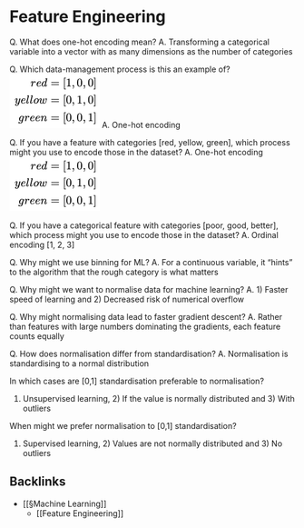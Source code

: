 # Feature Engineering
Q. What does one-hot encoding mean?
A. Transforming a categorical variable into a vector with as many dimensions as the number of categories

Q. Which data-management process is this an example of?
![](BearImages/4C1AB092-8006-405C-B0EB-A51265DFD81D-5010-00000F1E2347A0A5/359ADC12-613F-46B2-97E7-4DFDCC065901.png)
A. One-hot encoding

Q. If you have a feature with categories [red, yellow, green], which process might you use to encode those in the dataset?
A. One-hot encoding
![](BearImages/18CF63B8-88D8-43D7-BABA-47D2FD39C488-5010-0000125945364830/359ADC12-613F-46B2-97E7-4DFDCC065901.png)

Q. If you have a categorical feature with categories [poor, good, better], which process might you use to encode those in the dataset?
A. Ordinal encoding [1, 2, 3]

Q. Why might we use binning for ML?
A. For a continuous variable, it “hints” to the algorithm that the rough category is what matters

Q. Why might we want to normalise data for machine learning?
A. 1) Faster speed of learning and 2) Decreased risk of numerical overflow 

Q. Why might normalising data lead to faster gradient descent?
A. Rather than features with large numbers dominating the gradients, each feature counts equally

Q. How does normalisation differ from standardisation?
A. Normalisation is standardising to a normal distribution

In which cases are [0,1] standardisation preferable to normalisation?
1) Unsupervised learning, 2) If the value is normally distributed and 3) With outliers

When might we prefer normalisation to [0,1] standardisation?
1) Supervised learning, 2) Values are not normally distributed and 3) No outliers

## Backlinks
* [[§Machine Learning]]
	* [[Feature Engineering]]

<!-- #anki/deck/ML -->

<!-- {BearID:C4D0F016-F2C8-4EF1-9317-1EF6571E6DAC-5010-00000EFBF50718D6} -->

